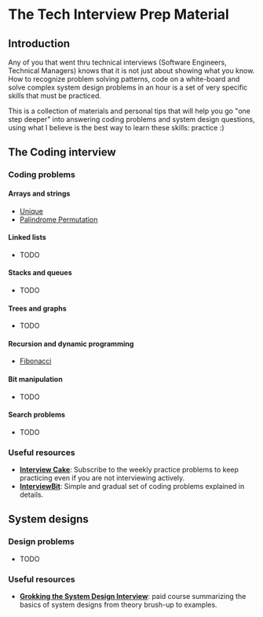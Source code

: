 # The Tech Interview Prep Material

## Introduction
Any of you that went thru technical interviews (Software Engineers, Technical Managers) knows that it is not just about showing what you know. How to recognize problem solving patterns, code on a white-board and solve complex system design problems in an hour is a set of very specific skills that must be practiced.

This is a collection of materials and personal tips that will help you go "one step deeper" into answering coding problems and system design questions, using what I believe is the best way to learn these skills: practice :)

## The Coding interview

### Coding problems

#### Arrays and strings
* [Unique](coding-problems/arrays-strings/UniqueString.java)
* [Palindrome Permutation](coding-problems/arrays-strings/PalindromePermutation.java)

#### Linked lists
* TODO

#### Stacks and queues
* TODO

#### Trees and graphs
* TODO

#### Recursion and dynamic programming
* [Fibonacci](coding-problems/recursion/Fibo.java)

#### Bit manipulation
* TODO

#### Search problems
* TODO

### Useful resources
* **[Interview Cake](https://www.interviewcake.com/)**: Subscribe to the weekly practice problems to keep practicing even if you are not interviewing actively.
* **[InterviewBit](https://www.interviewbit.com/courses/programming/)**: Simple and gradual set of coding problems explained in details.

## System designs

### Design problems
* TODO

### Useful resources
* **[Grokking the System Design Interview](https://www.educative.io/collection/page/5668639101419520/5649050225344512/5766466041282560/preview)**: paid course summarizing the basics of system designs from theory brush-up to examples.
